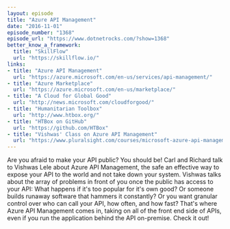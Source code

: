 ```yaml
---
layout: episode
title: "Azure API Management"
date: "2016-11-01"
episode_number: "1368"
episode_url: "https://www.dotnetrocks.com/?show=1368"
better_know_a_framework:
  title: "SkillFlow"
  url: "https://skillflow.io/"
links:
- title: "Azure API Management"
  url: "https://azure.microsoft.com/en-us/services/api-management/"
- title: "Azure Marketplace"
  url: "https://azure.microsoft.com/en-us/marketplace/"
- title: "A Cloud for Global Good"
  url: "http://news.microsoft.com/cloudforgood/"
- title: "Humanitarian Toolbox"
  url: "http://www.htbox.org/"
- title: "HTBox on GitHub"
  url: "https://github.com/HTBox"
- title: "Vishwas' Class on Azure API Management"
  url: "https://www.pluralsight.com/courses/microsoft-azure-api-management-essentials"
---
```


Are you afraid to make your API public? You should be! Carl and Richard talk to Vishwas Lele about Azure API Management, the safe an effective way to expose your API to the world and not take down your system. Vishwas talks about the array of problems in front of you once the public has access to your API: What happens if it's too popular for it's own good? Or someone builds runaway software that hammers it constantly? Or you want granular control over who can call your API, how often, and how fast? That's where Azure API Management comes in, taking on all of the front end side of APIs, even if you run the application behind the API on-premise. Check it out!
